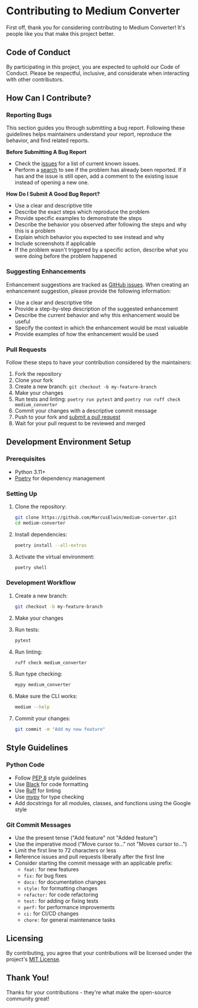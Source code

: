 # Contributing to Medium Converter

First off, thank you for considering contributing to Medium Converter! It's people like you that make this project better.

## Code of Conduct

By participating in this project, you are expected to uphold our Code of Conduct. Please be respectful, inclusive, and considerate when interacting with other contributors.

## How Can I Contribute?

### Reporting Bugs

This section guides you through submitting a bug report. Following these guidelines helps maintainers understand your report, reproduce the behavior, and find related reports.

**Before Submitting A Bug Report**

* Check the [issues](https://github.com/MarcusElwin/medium-converter/issues) for a list of current known issues.
* Perform a [search](https://github.com/MarcusElwin/medium-converter/issues) to see if the problem has already been reported. If it has and the issue is still open, add a comment to the existing issue instead of opening a new one.

**How Do I Submit A Good Bug Report?**

* Use a clear and descriptive title
* Describe the exact steps which reproduce the problem
* Provide specific examples to demonstrate the steps
* Describe the behavior you observed after following the steps and why this is a problem
* Explain which behavior you expected to see instead and why
* Include screenshots if applicable
* If the problem wasn't triggered by a specific action, describe what you were doing before the problem happened

### Suggesting Enhancements

Enhancement suggestions are tracked as [GitHub issues](https://github.com/MarcusElwin/medium-converter/issues). When creating an enhancement suggestion, please provide the following information:

* Use a clear and descriptive title
* Provide a step-by-step description of the suggested enhancement
* Describe the current behavior and why this enhancement would be useful
* Specify the context in which the enhancement would be most valuable
* Provide examples of how the enhancement would be used

### Pull Requests

Follow these steps to have your contribution considered by the maintainers:

1. Fork the repository
2. Clone your fork
3. Create a new branch: `git checkout -b my-feature-branch`
4. Make your changes
5. Run tests and linting: `poetry run pytest` and `poetry run ruff check medium_converter`
6. Commit your changes with a descriptive commit message
7. Push to your fork and [submit a pull request](https://github.com/MarcusElwin/medium-converter/compare)
8. Wait for your pull request to be reviewed and merged

## Development Environment Setup

### Prerequisites

* Python 3.11+
* [Poetry](https://python-poetry.org/docs/#installation) for dependency management

### Setting Up

1. Clone the repository:
   ```bash
   git clone https://github.com/MarcusElwin/medium-converter.git
   cd medium-converter
   ```

2. Install dependencies:
   ```bash
   poetry install --all-extras
   ```

3. Activate the virtual environment:
   ```bash
   poetry shell
   ```

### Development Workflow

1. Create a new branch:
   ```bash
   git checkout -b my-feature-branch
   ```

2. Make your changes

3. Run tests:
   ```bash
   pytest
   ```

4. Run linting:
   ```bash
   ruff check medium_converter
   ```

5. Run type checking:
   ```bash
   mypy medium_converter
   ```

6. Make sure the CLI works:
   ```bash
   medium --help
   ```

7. Commit your changes:
   ```bash
   git commit -m "Add my new feature"
   ```

## Style Guidelines

### Python Code

* Follow [PEP 8](https://www.python.org/dev/peps/pep-0008/) style guidelines
* Use [Black](https://github.com/psf/black) for code formatting
* Use [Ruff](https://github.com/astral-sh/ruff) for linting
* Use [mypy](https://mypy.readthedocs.io) for type checking
* Add docstrings for all modules, classes, and functions using the Google style

### Git Commit Messages

* Use the present tense ("Add feature" not "Added feature")
* Use the imperative mood ("Move cursor to..." not "Moves cursor to...")
* Limit the first line to 72 characters or less
* Reference issues and pull requests liberally after the first line
* Consider starting the commit message with an applicable prefix:
    * `feat:` for new features
    * `fix:` for bug fixes
    * `docs:` for documentation changes
    * `style:` for formatting changes
    * `refactor:` for code refactoring
    * `test:` for adding or fixing tests
    * `perf:` for performance improvements
    * `ci:` for CI/CD changes
    * `chore:` for general maintenance tasks

## Licensing

By contributing, you agree that your contributions will be licensed under the project's [MIT License](LICENSE).

## Thank You!

Thanks for your contributions - they're what make the open-source community great!